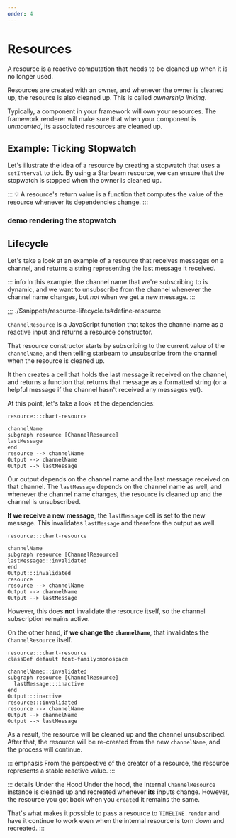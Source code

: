 ```yaml
---
order: 4
---
```


# Resources

<script setup lang="ts">
  import * as resources from "./demos/resources/config.js";
</script>

A resource is a reactive computation that needs to be cleaned up when it is no longer used.

Resources are created with an owner, and whenever the owner is cleaned up, the resource is also
cleaned up. This is called _ownership linking_.

Typically, a component in your framework will own your resources. The framework renderer will make
sure that when your component is _unmounted_, its associated resources are cleaned up.

## Example: Ticking Stopwatch

Let's illustrate the idea of a resource by creating a stopwatch that uses a `setInterval` to tick.
By using a Starbeam resource, we can ensure that the stopwatch is stopped when the owner is cleaned up.

::: 💡
A resource's return value is a function that computes the value of the resource whenever its
dependencies change.
:::

### <strong class="marker">demo</strong> rendering the stopwatch

<Demo :config="resources" />

## Lifecycle

Let's take a look at an example of a resource that receives messages on a channel, and returns a
string representing the last message it received.

::: info
In this example, the channel name that we're subscribing to is dynamic, and we want to unsubscribe
from the channel whenever the channel name changes, but _not_ when we get a new message.
:::

;;; ./$snippets/resource-lifecycle.ts#define-resource

`ChannelResource` is a JavaScript function that takes the channel name as a reactive input and
returns a resource constructor.

That resource constructor starts by subscribing to the current value of the `channelName`, and then
telling starbeam to unsubscribe from the channel when the resource is cleaned up.

It then creates a cell that holds the last message it received on the channel, and returns a
function that returns that message as a formatted string (or a helpful message if the channel hasn't
received any messages yet).

At this point, let's take a look at the dependencies:

```deps
resource:::chart-resource

channelName
subgraph resource [ChannelResource]
lastMessage
end
resource --> channelName
Output --> channelName
Output --> lastMessage
```

Our output depends on the channel name and the last message received on that channel. The
`lastMessage` depends on the channel name as well, and whenever the channel name changes, the
resource is cleaned up and the channel is unsubscribed.

**If we receive a new message**, the `lastMessage` cell is set to the new message. This invalidates
`lastMessage` and therefore the output as well.

```deps
resource:::chart-resource

channelName
subgraph resource [ChannelResource]
lastMessage:::invalidated
end
Output:::invalidated
resource
resource --> channelName
Output --> channelName
Output --> lastMessage
```

However, this does **not** invalidate the resource itself, so the channel subscription remains
active.

On the other hand, **if we change the `channelName`**, that invalidates the `ChannelResource`
itself.

```deps
resource:::chart-resource
classDef default font-family:monospace

channelName:::invalidated
subgraph resource [ChannelResource]
  lastMessage:::inactive
end
Output:::inactive
resource:::invalidated
resource --> channelName
Output --> channelName
Output --> lastMessage
```

As a result, the resource will be cleaned up and the channel unsubscribed. After that, the resource
will be re-created from the new `channelName`, and the process will continue.

::: emphasis
From the perspective of the creator of a resource, the resource represents a stable reactive value.
:::

::: details Under the Hood
Under the hood, the internal `ChannelResource` instance is cleaned up and recreated whenever **its** inputs
change. However, the resource you got back when you `create`d it remains the same.

That's what makes it possible to pass a resource to `TIMELINE.render` and have it continue to work
even when the internal resource is torn down and recreated.
:::
